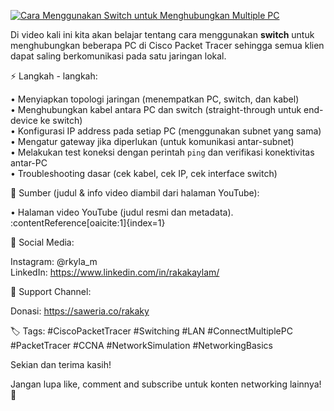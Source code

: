 <p align="left">
  <a href="https://youtu.be/VvVMhdPMmeA?si=HD-df3MAIaJzISZX">
    <img src="https://ytcards.demolab.com/?id=VvVMhdPMmeA&title=Cara+Menggunakan+Switch+untuk+Menghubungkan+Multiple+PC&lang=en&background_color=%230d1117&title_color=%23ffffff&stats_color=%23dedede&max_title_lines=1&width=350&border_radius=8" alt="Cara Menggunakan Switch untuk Menghubungkan Multiple PC" />
  </a>
</p>

Di video kali ini kita akan belajar tentang cara menggunakan **switch** untuk menghubungkan beberapa PC di Cisco Packet Tracer sehingga semua klien dapat saling berkomunikasi pada satu jaringan lokal.

⚡ Langkah - langkah:

  • Menyiapkan topologi jaringan (menempatkan PC, switch, dan kabel)  
  • Menghubungkan kabel antara PC dan switch (straight-through untuk end-device ke switch)  
  • Konfigurasi IP address pada setiap PC (menggunakan subnet yang sama)  
  • Mengatur gateway jika diperlukan (untuk komunikasi antar-subnet)  
  • Melakukan test koneksi dengan perintah `ping` dan verifikasi konektivitas antar-PC  
  • Troubleshooting dasar (cek kabel, cek IP, cek interface switch)

🔗 Sumber (judul & info video diambil dari halaman YouTube):

  • Halaman video YouTube (judul resmi dan metadata). :contentReference[oaicite:1]{index=1}

📱 Social Media:

  Instagram: @rkyla_m  
  LinkedIn: https://www.linkedin.com/in/rakakaylam/

💝 Support Channel:

  Donasi: https://saweria.co/rakaky

🏷️ Tags: #CiscoPacketTracer #Switching #LAN #ConnectMultiplePC #PacketTracer #CCNA #NetworkSimulation #NetworkingBasics

Sekian dan terima kasih!

Jangan lupa like, comment and subscribe untuk konten networking lainnya! 🚀
